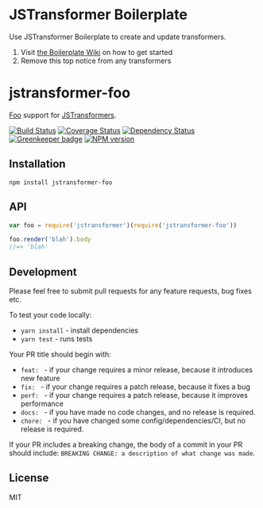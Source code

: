 # JSTransformer Boilerplate

Use JSTransformer Boilerplate to create and update transformers.

1. Visit [the Boilerplate Wiki](https://github.com/jstransformers/boilerplate/wiki) on how to get started
2. Remove this top notice from any transformers

# jstransformer-foo

[Foo](http://example.com) support for [JSTransformers](http://github.com/jstransformers).

[![Build Status](https://img.shields.io/circleci/build/github/jstransformers/jstransformer-foo/master)](https://circleci.com/gh/jstransformers/jstransformer-foo/tree/master)
[![Coverage Status](https://img.shields.io/codecov/c/github/jstransformers/jstransformer-foo/master.svg)](https://codecov.io/gh/jstransformers/jstransformer-foo)
[![Dependency Status](https://img.shields.io/david/jstransformers/jstransformer-foo/master.svg)](http://david-dm.org/jstransformers/jstransformer-foo)
[![Greenkeeper badge](https://badges.greenkeeper.io/jstransformers/jstransformer-foo.svg)](https://greenkeeper.io/)
[![NPM version](https://img.shields.io/npm/v/jstransformer-foo.svg)](https://www.npmjs.org/package/jstransformer-foo)

## Installation

    npm install jstransformer-foo

## API

```js
var foo = require('jstransformer')(require('jstransformer-foo'))

foo.render('blah').body
//=> 'blah'
```

## Development

Please feel free to submit pull requests for any feature requests, bug fixes etc.

To test your code locally:

- `yarn install` - install dependencies
- `yarn test` - runs tests

Your PR title should begin with:

  - `feat: ` - if your change requires a minor release, because it introduces new feature
  - `fix: ` - if your change requires a patch release, because it fixes a bug
  - `perf: ` - if your change requires a patch release, because it improves performance
  - `docs: ` - if you have made no code changes, and no release is required.
  - `chore: ` - if you have changed some config/dependencies/CI, but no release is required.

If your PR includes a breaking change, the body of a commit in your PR should include: `BREAKING CHANGE: a description of what change was made`.

## License

MIT
